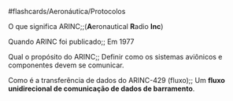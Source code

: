 #flashcards/Aeronáutica/Protocolos

O que significa ARINC;;(**A**eronautical **R**adio **Inc**)
<!--SR:!2024-11-21,10,250-->

Quando ARINC foi publicado;; Em 1977
<!--SR:!2024-11-19,15,290-->

Qual o propósito do ARINC;; Definir como os sistemas aviônicos e componentes devem se comunicar.
<!--SR:!2024-11-19,15,290-->

Como é a transferência de dados do ARINC-429 (fluxo);; Um **fluxo unidirecional de comunicação de dados de barramento**.
<!--SR:!2024-11-19,15,290-->

